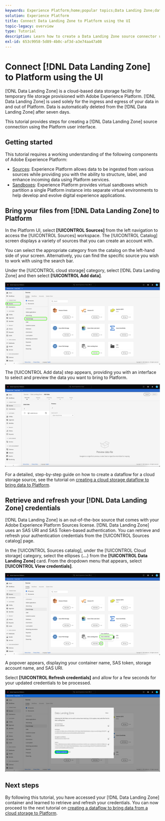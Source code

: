 ```yaml
---
keywords: Experience Platform;home;popular topics;Data Landing Zone;data landing zone
solution: Experience Platform
title: Connect Data Landing Zone to Platform using the UI
topic-legacy: overview
type: Tutorial
description: Learn how to create a Data Landing Zone source connector using the Platform user interface.
exl-id: 653c9958-5d89-4b0c-af3d-a3e74aa47a08
---
```

# Connect [!DNL Data Landing Zone] to Platform using the UI

[!DNL Data Landing Zone] is a cloud-based data storage facility for temporary file storage provisioned with Adobe Experience Platform. [!DNL Data Landing Zone] is used solely for the ingress and egress of your data in and out of Platform. Data is automatically deleted from the [!DNL Data Landing Zone] after seven days.

This tutorial provides steps for creating a [!DNL Data Landing Zone] source connection using the Platform user interface.

## Getting started

This tutorial requires a working understanding of the following components of Adobe Experience Platform:

* [Sources](../../../../home.md): Experience Platform allows data to be ingested from various sources while providing you with the ability to structure, label, and enhance incoming data using Platform services.
* [Sandboxes](../../../../../sandboxes/home.md): Experience Platform provides virtual sandboxes which partition a single Platform instance into separate virtual environments to help develop and evolve digital experience applications.

## Bring your files from [!DNL Data Landing Zone] to Platform

In the Platform UI, select **[!UICONTROL Sources]** from the left navigation to access the [!UICONTROL Sources] workspace. The [!UICONTROL Catalog] screen displays a variety of sources that you can create an account with.

You can select the appropriate category from the catalog on the left-hand side of your screen. Alternatively, you can find the specific source you wish to work with using the search bar.

Under the [!UICONTROL cloud storage] category, select [!DNL Data Landing Zone] and then select **[!UICONTROL Add data]**.

![catalog](../../../../images/tutorials/create/dlz/catalog.png)

The [!UICONTROL Add data] step appears, providing you with an interface to select and preview the data you want to bring to Platform.

![add-data](../../../../images/tutorials/create/dlz/add-data.png)

For a detailed, step-by-step guide on how to create a dataflow for a cloud storage source, see the tutorial on [creating a cloud storage dataflow to bring data to Platform](../../dataflow/batch/cloud-storage.md).

## Retrieve and refresh your [!DNL Data Landing Zone] credentials

[!DNL Data Landing Zone] is an out-of-the-box source that comes with your Adobe Experience Platform Sources license. [!DNL Data Landing Zone] uses an SAS URI and SAS Token-based authentication. You can retrieve and refresh your authentication credentials from the [!UICONTROL Sources catalog] page.

In the [!UICONTROL Sources catalog], under the [!UICONTROL Cloud storage] category, select the ellipses (**...**) from the **[!UICONTROL Data Landing Zone]** card. From the dropdown menu that appears, select **[!UICONTROL View credentials]**.

![options](../../../../images/tutorials/create/dlz/options.png)

A popover appears, displaying your container name, SAS token, storage account name, and SAS URI. 

Select **[!UICONTROL Refresh credentials]** and allow for a few seconds for your updated credentials to be processed.

![view-credentials](../../../../images/tutorials/create/dlz/credentials.png)

## Next steps

By following this tutorial, you have accessed your [!DNL Data Landing Zone] container and learned to retrieve and refresh your credentials. You can now proceed to the next tutorial on [creating a dataflow to bring data from a cloud storage to Platform](../../dataflow/batch/cloud-storage.md).
